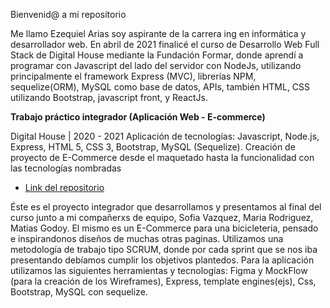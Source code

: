 
Bienvenid@ a mi repositorio

Me llamo Ezequiel Arias  soy aspirante de la carrera ing en informática  y desarrollador web. En abril de 2021 finalicé el curso de Desarrollo Web Full Stack de Digital House mediante la Fundación Formar, donde aprendí a programar con Javascript del lado del servidor con NodeJs, utilizando principalmente el framework Express (MVC), librerías NPM, sequelize(ORM), MySQL como base de datos, APIs, también HTML, CSS utilizando Bootstrap, javascript front, y ReactJs.

**Trabajo práctico integrador (Aplicación Web - E-commerce)**

Digital House | 2020 - 2021
Aplicación de tecnologías: Javascript, Node.js, Express, HTML 5, CSS 3, Bootstrap, MySQL (Sequelize). 
Creación de proyecto de E-Commerce desde el maquetado hasta la funcionalidad con las tecnologías nombradas

- [Link del repositorio](https://github.com/thrasheremperor/grupo_6_biciBikes)

 Éste es el proyecto integrador que desarrollamos y presentamos al final del curso junto a mi compañerxs de equipo, Sofia Vazquez, Maria Rodriguez, Matias Godoy. El mismo es un E-Commerce para una bicicleteria, pensado e inspirandonos diseños de muchas otras paginas. Utilizamos una metodología de trabajo tipo SCRUM, donde por cada sprint que se nos iba presentando debíamos cumplir los objetivos plantedos. Para la aplicación utilizamos las siguientes herramientas y tecnologías: Figma y MockFlow (para la creación de los Wireframes), Express, template engines(ejs), Css, Bootstrap, MySQL con sequelize.